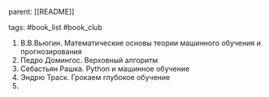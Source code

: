 parent: [[README]]

tags: #book_list #book_club 

1. В.В.Вьюгин. Математические основы теории машинного обучения и прогнозирования
2. Педро Домингос. Верховный алгоритм
3. Себастьян Рашка. Python и машинное обучение
4. Эндрю Траск. Грокаем глубокое обучение
5. 